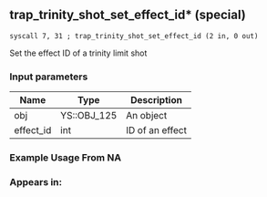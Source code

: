 ## trap_trinity_shot_set_effect_id* (special)

`syscall 7, 31 ; trap_trinity_shot_set_effect_id (2 in, 0 out)`

Set the effect ID of a trinity limit shot

### Input parameters
| Name | Type | Description
|------|------|------------
| obj   | YS::OBJ_125   | An object
| effect_id   | int   | ID of an effect


### Example Usage From NA



### Appears in:



